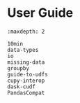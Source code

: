 # User Guide

```{toctree}
:maxdepth: 2

10min
data-types
io
missing-data
groupby
guide-to-udfs
cupy-interop
dask-cudf
PandasCompat
```
